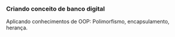 ### Criando conceito de banco digital 
Aplicando conhecimentos de OOP: Polimorfismo, encapsulamento, herança.
